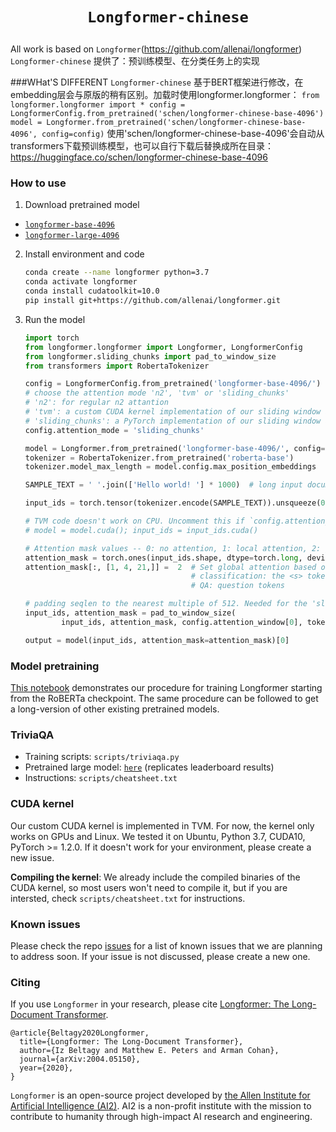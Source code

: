 # <p align=center>`Longformer-chinese`</p>
All work is based on `Longformer`(https://github.com/allenai/longformer)
`Longformer-chinese` 提供了：预训练模型、在分类任务上的实现

###WHat'S DIFFERENT
`Longformer-chinese` 基于BERT框架进行修改，在embedding层会与原版的稍有区别。加载时使用longformer.longformer：
    ```
    from longformer.longformer import *
    config = LongformerConfig.from_pretrained('schen/longformer-chinese-base-4096')
    model = Longformer.from_pretrained('schen/longformer-chinese-base-4096', config=config)
    ```
 使用'schen/longformer-chinese-base-4096'会自动从transformers下载预训练模型，也可以自行下载后替换成所在目录：
 https://huggingface.co/schen/longformer-chinese-base-4096

### How to use

1. Download pretrained model
  * [`longformer-base-4096`](https://ai2-s2-research.s3-us-west-2.amazonaws.com/longformer/longformer-base-4096.tar.gz)
  * [`longformer-large-4096`](https://ai2-s2-research.s3-us-west-2.amazonaws.com/longformer/longformer-large-4096.tar.gz)

2. Install environment and code

    ```bash
    conda create --name longformer python=3.7
    conda activate longformer
    conda install cudatoolkit=10.0
    pip install git+https://github.com/allenai/longformer.git
    ```

3. Run the model

    ```python
    import torch
    from longformer.longformer import Longformer, LongformerConfig
    from longformer.sliding_chunks import pad_to_window_size
    from transformers import RobertaTokenizer

    config = LongformerConfig.from_pretrained('longformer-base-4096/') 
    # choose the attention mode 'n2', 'tvm' or 'sliding_chunks'
    # 'n2': for regular n2 attantion
    # 'tvm': a custom CUDA kernel implementation of our sliding window attention
    # 'sliding_chunks': a PyTorch implementation of our sliding window attention
    config.attention_mode = 'sliding_chunks'

    model = Longformer.from_pretrained('longformer-base-4096/', config=config)
    tokenizer = RobertaTokenizer.from_pretrained('roberta-base')
    tokenizer.model_max_length = model.config.max_position_embeddings

    SAMPLE_TEXT = ' '.join(['Hello world! '] * 1000)  # long input document
 
    input_ids = torch.tensor(tokenizer.encode(SAMPLE_TEXT)).unsqueeze(0)  # batch of size 1

    # TVM code doesn't work on CPU. Uncomment this if `config.attention_mode = 'tvm'`
    # model = model.cuda(); input_ids = input_ids.cuda()

    # Attention mask values -- 0: no attention, 1: local attention, 2: global attention
    attention_mask = torch.ones(input_ids.shape, dtype=torch.long, device=input_ids.device) # initialize to local attention
    attention_mask[:, [1, 4, 21,]] =  2  # Set global attention based on the task. For example,
                                         # classification: the <s> token
                                         # QA: question tokens

    # padding seqlen to the nearest multiple of 512. Needed for the 'sliding_chunks' attention
    input_ids, attention_mask = pad_to_window_size(
            input_ids, attention_mask, config.attention_window[0], tokenizer.pad_token_id)

    output = model(input_ids, attention_mask=attention_mask)[0]
    ```

### Model pretraining

[This notebook](https://github.com/allenai/longformer/blob/master/scripts/convert_model_to_long.ipynb) demonstrates our procedure for training Longformer starting from the RoBERTa checkpoint. The same procedure can be followed to get a long-version of other existing pretrained models. 

### TriviaQA

* Training scripts: `scripts/triviaqa.py`
* Pretrained large model: [`here`](https://ai2-s2-research.s3-us-west-2.amazonaws.com/longformer/triviaqa-longformer-large.tar.gz) (replicates leaderboard results)
* Instructions: `scripts/cheatsheet.txt`


### CUDA kernel

Our custom CUDA kernel is implemented in TVM.  For now, the kernel only works on GPUs and Linux. We tested it on Ubuntu, Python 3.7, CUDA10, PyTorch >= 1.2.0. If it doesn't work for your environment, please create a new issue.

**Compiling the kernel**: We already include the compiled binaries of the CUDA kernel, so most users won't need to compile it, but if you are intersted, check `scripts/cheatsheet.txt` for instructions.


### Known issues

Please check the repo [issues](https://github.com/allenai/longformer/issues) for a list of known issues that we are planning to address soon. If your issue is not discussed, please create a new one. 


### Citing

If you use `Longformer` in your research, please cite [Longformer: The Long-Document Transformer](https://arxiv.org/abs/2004.05150).
```
@article{Beltagy2020Longformer,
  title={Longformer: The Long-Document Transformer},
  author={Iz Beltagy and Matthew E. Peters and Arman Cohan},
  journal={arXiv:2004.05150},
  year={2020},
}
```

`Longformer` is an open-source project developed by [the Allen Institute for Artificial Intelligence (AI2)](http://www.allenai.org).
AI2 is a non-profit institute with the mission to contribute to humanity through high-impact AI research and engineering.
